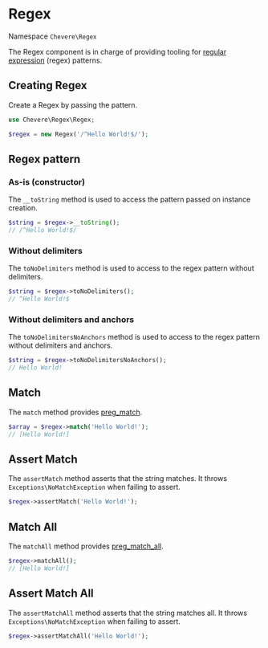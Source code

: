 # Regex

Namespace `Chevere\Regex`

The Regex component is in charge of providing tooling for [regular expression](https://en.wikipedia.org/wiki/Regular_expression) (regex) patterns.

## Creating Regex

Create a Regex by passing the pattern.

```php
use Chevere\Regex\Regex;

$regex = new Regex('/^Hello World!$/');
```

## Regex pattern

### As-is (constructor)

The `__toString` method is used to access the pattern passed on instance creation.

```php
$string = $regex->__toString();
// /^Hello World!$/
```

### Without delimiters

The `toNoDelimiters` method is used to access to the regex pattern without delimiters.

```php
$string = $regex->toNoDelimiters();
// ^Hello World!$
```

### Without delimiters and anchors

The `toNoDelimitersNoAnchors` method is used to access to the regex pattern without delimiters and anchors.

```php
$string = $regex->toNoDelimitersNoAnchors();
// Hello World!
```

## Match

The `match` method provides [preg_match](https://www.php.net/preg-match).

```php
$array = $regex->match('Hello World!');
// [Hello World!]
```

## Assert Match

The `assertMatch` method asserts that the string matches. It throws `Exceptions\NoMatchException` when failing to assert.

```php
$regex->assertMatch('Hello World!');
```

## Match All

The `matchAll` method provides [preg_match_all](https://www.php.net/preg-match-all).

```php
$regex->matchAll();
// [Hello World!]
```

## Assert Match All

The `assertMatchAll` method asserts that the string matches all. It throws `Exceptions\NoMatchException` when failing to assert.

```php
$regex->assertMatchAll('Hello World!');
```
